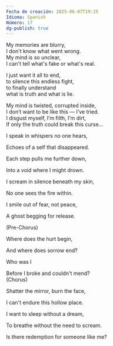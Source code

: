```yaml
---
Fecha de creación: 2025-06-07T19:25
Idioma: Spanish
Número: 17
dg-publish: true
---
```

My memories are blurry,  
I don't know what went wrong.  
My mind is so unclear,  
I can't tell what's fake or what's real.

I just want it all to end,  
to silence this endless fight,  
to finally understand  
what is truth and what is lie.

My mind is twisted, corrupted inside,  
I don’t want to be like this — I’ve tried.  
I disgust myself, I’m filth, I’m dirt,  
If only the truth could break this curse...

  

I speak in whispers no one hears,

Echoes of a self that disappeared.

Each step pulls me further down,

Into a void where I might drown.

  

  
I scream in silence beneath my skin,

No one sees the fire within.

I smile out of fear, not peace,

A ghost begging for release.

  
(Pre-Chorus)

Where does the hurt begin,

And where does sorrow end?

Who was I

Before I broke and couldn't mend?  
(Chorus)

Shatter the mirror, burn the face,

I can't endure this hollow place.

I want to sleep without a dream,

To breathe without the need to scream.

Is there redemption for someone like me?
